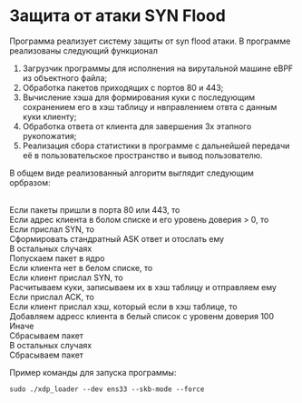 # Защита от атаки SYN Flood

Программа реализует систему защиты от syn flood атаки.
В программе реализованы следующий функционал
  1. Загрузчик программы для исполнения на вирутальной машине eBPF из объектного файла;
  2. Обработка пакетов приходящих с портов 80 и 443;
  3. Вычисление хэша для формирования куки с последующим сохранением его в хэш таблицу и нвправлением отвта с данным куки клиенту;
  4. Обработка ответа от клиента для завершения 3х этапного рукопожатия;
  5. Реализация сбора статистики в программе с дальнейшей передачи её в пользовательское пространство и вывод пользователю.

В общем виде реализованный алгоритм выглядит следующим орбразом:<br><br>

Если пакеты пришли в порта 80 или 443, то<br>
  Если адрес клиента в болом списке и его уровень доверия > 0, то<br>
    Если прислал SYN, то<br>
      Сформировать стандратный ASK ответ и отослать ему<br>
    В остальных случаях<br>
      Попускаем пакет в ядро<br>
  Если клиента нет в белом списке, то<br>
    Если клиент прислал SYN, то<br>
      Расчитываем куки, записываем их в хэш таблицу и отправляем ему<br>
    Если прислал ACK, то<br>
      Если клиент прислал хэш, который если в хэш таблице, то<br>
        Добавляем адресс клиента в белый список с уровенм доверия 100<br>
      Иначе<br>
        Сбрасываем пакет<br>
    В остальных случаях<br>
      Сбрасываем пакет<br>
 
 Пример команды для запуска программы:<br>
 ```
 sudo ./xdp_loader --dev ens33 --skb-mode --force
 ```

